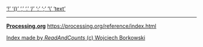 [ ‘!’ ](https://processing.org/reference/logicalNOT.html)	[ ‘()’ ](https://processing.org/reference/parentheses.html)	[ ‘,’ ](https://processing.org/reference/comma.html)	[ ‘.’ ](https://processing.org/reference/dot.html)	[ ‘/’ ](https://processing.org/reference/divide.html)	[ ‘:’ ](https://processing.org/reference/conditional.html)	[ ‘;’ ](https://processing.org/reference/semicolon.html)	[ ‘\’ ](https://processing.org/discourse/beta/num_1233191211.html)	[ ‘text’ ](https://processing.org/reference/text_.html)	


----
[__Processing.org__](http://Processing.org/) <https://processing.org/reference/index.html>


[Index made by _ReadAndCounts_ (c) Wojciech Borkowski](https://github.com/borkowsk/bookProcessingEN/tree/main/33_extensions/readandcounts)

